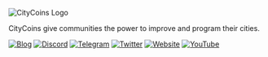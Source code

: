 ![CityCoins Logo](https://github.com/citycoins/.github/raw/main/profile/CityCoins_Logo.png)

CityCoins give communities the power to improve and program their cities.

[![Blog](https://img.shields.io/static/v1?label=%7C&message=Blog&color=3059d9&style=for-the-badge&logo=Webflow&logoColor=3059d9)](https://citycoins.co/blog)
[![Discord](https://img.shields.io/static/v1?label=%7C&message=Discord&color=3059d9&style=for-the-badge&logo=Discord)](https://discord.gg/citycoins)
[![Telegram](https://img.shields.io/static/v1?label=%7C&message=Telegram&color=3059d9&style=for-the-badge&logo=Telegram)](https://t.me/joinchat/zXQLjBgZzIYxNjI8)
[![Twitter](https://img.shields.io/static/v1?label=%7C&message=Twitter&color=3059d9&style=for-the-badge&logo=Twitter)](https://twitter.com/minecitycoins)
[![Website](https://img.shields.io/static/v1?label=%7C&message=Website&color=3059d9&style=for-the-badge&logo=Webflow&logoColor=3059d9)](https://citycoins.co/)
[![YouTube](https://img.shields.io/static/v1?label=%7C&message=YouTube&color=3059d9&style=for-the-badge&logo=YouTube&logoColor=c4302b)](https://www.youtube.com/channel/UCOPzQ6DU6agjOweTNydRtTA)
